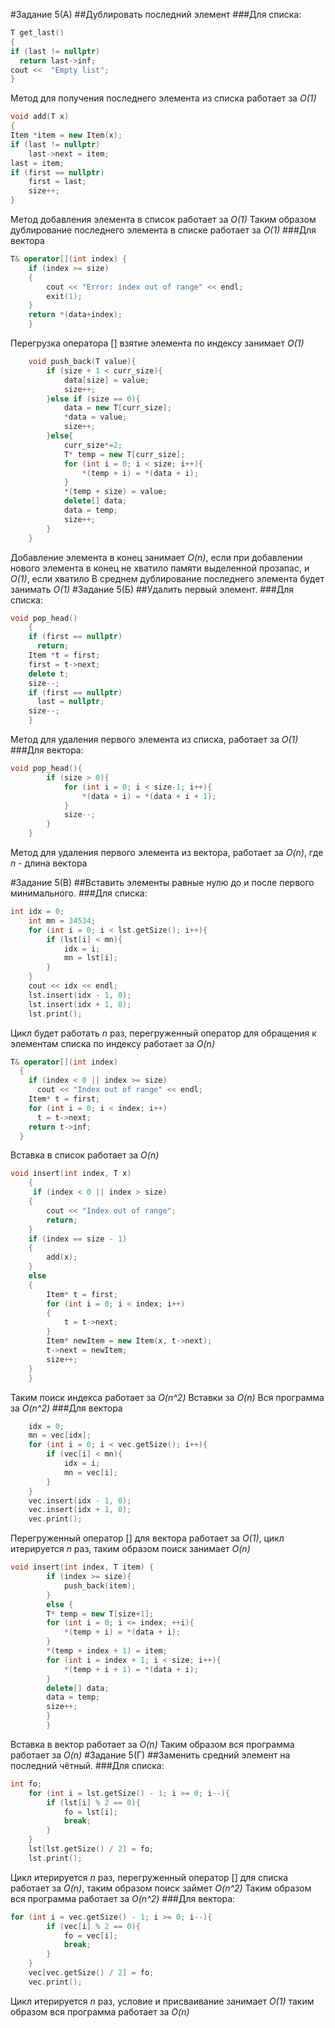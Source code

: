 #Задание 5(А)
##Дублировать последний элемент
###Для списка:
```c++
T get_last() 
{
if (last != nullptr)
  return last->inf;
cout <<  "Empty list";
}
```
Метод для получения последнего элемента из списка работает за *O(1)*
```c++
void add(T x)
{
Item *item = new Item(x);
if (last != nullptr)
	last->next = item;
last = item;
if (first == nullptr)
	first = last;
    size++;
}
```
Метод добавления элемента в список работает за *O(1)*
Таким образом дублирование последнего элемента в списке работает за *O(1)*
###Для вектора
```c++
T& operator[](int index) {
    if (index >= size)
    {
        cout << "Error: index out of range" << endl;
        exit(1);
    }
    return *(data+index);
    }
```
Перегрузка оператора [] взятие элемента по индексу занимает *O(1)*
```c++
    void push_back(T value){
        if (size + 1 < curr_size){
            data[size] = value;
            size++;
        }else if (size == 0){
            data = new T[curr_size];
            *data = value;
            size++;
        }else{
            curr_size*=2;
            T* temp = new T[curr_size];
            for (int i = 0; i < size; i++){
                *(temp + i) = *(data + i);
            }
            *(temp + size) = value;
            delete[] data;
            data = temp;
            size++;
        }
    }
```
Добавление элемента в конец занимает *O(n)*, если при добавлении нового элемента в конец не хватило памяти выделенной прозапас, и *O(1)*, если хватило
В среднем дублирование последнего элемента будет занимать *O(1)*
#Задание 5(Б)
##Удалить первый элемент.
###Для списка:
```c++
void pop_head() 
    {
    if (first == nullptr)
      return;
    Item *t = first;
    first = t->next;
    delete t;
    size--;
    if (first == nullptr)
      last = nullptr;
    size--;
    }
```
Метод для удаления первого элемента из списка, работает за *O(1)*
###Для вектора:
```c++
void pop_head(){
        if (size > 0){
            for (int i = 0; i < size-1; i++){
                *(data + i) = *(data + i + 1);
            }
            size--;
        }
    }
```
Метод для удаления первого элемента из вектора, работает за *O(n)*, где *n* - длина вектора

#Задание 5(В)
##Вставить элементы равные нулю до и после первого минимального.
###Для списка:
```c++
int idx = 0;
    int mn = 34534;
    for (int i = 0; i < lst.getSize(); i++){
        if (lst[i] < mn){
            idx = i;
            mn = lst[i];
        }
    }
    cout << idx << endl;
    lst.insert(idx - 1, 0);
    lst.insert(idx + 1, 0);
    lst.print();
```
Цикл будет работать *n* раз, перегруженный оператор для обращения к элементам списка по индексу работает за *O(n)*
```c++
T& operator[](int index)
  {
    if (index < 0 || index >= size)
      cout << "Index out of range" << endl;
    Item* t = first;
    for (int i = 0; i < index; i++)
      t = t->next;
    return t->inf;
  }
```
Вставка в список работает за *O(n)*
```c++
void insert(int index, T x)
    {
     if (index < 0 || index > size)
    {
        cout << "Index out of range";
        return;
    }
    if (index == size - 1)
    {
        add(x);
    }
    else
    {
        Item* t = first;
        for (int i = 0; i < index; i++)
        {
            t = t->next;
        }
        Item* newItem = new Item(x, t->next);
        t->next = newItem;
        size++;
    }
    }
```
Таким поиск индекса работает за *O(n^2)*
Вставки за *O(n)*
Вся программа за *O(n^2)*
###Для вектора
```c++
    idx = 0;
    mn = vec[idx];
    for (int i = 0; i < vec.getSize(); i++){
        if (vec[i] < mn){
            idx = i;
            mn = vec[i];
        }
    }
    vec.insert(idx - 1, 0);
    vec.insert(idx + 1, 0);
    vec.print();
```
Перегруженный оператор [] для вектора работает за *O(1)*, цикл итерируется *n* раз, таким образом поиск занимает *O(n)* 
```c++
void insert(int index, T item) { 
        if (index >= size){
            push_back(item);
        }   
        else {
        T* temp = new T[size+1];
        for (int i = 0; i <= index; ++i){
            *(temp + i) = *(data + i);
        }
        *(temp + index + 1) = item;
        for (int i = index + 1; i < size; i++){
            *(temp + i + 1) = *(data + i);
        }
        delete[] data;
        data = temp;
        size++;
        }
        }
```
Вставка в вектор работает за *O(n)*
Таким образом вся программа работает за *O(n)*
#Задание 5(Г)
##Заменить средний элемент на последний чётный.
###Для списка:
```c++
int fo;
    for (int i = lst.getSize() - 1; i >= 0; i--){
        if (lst[i] % 2 == 0){
            fo = lst[i];
            break;
        }
    }
    lst[lst.getSize() / 2] = fo;
    lst.print();
```
Цикл итерируется *n* раз, перегруженный оператор [] для списка работает за *O(n)*, таким образом поиск займет *O(n^2)* 
Таким образом вся программа работает за *O(n^2)*
###Для вектора:
```c++
for (int i = vec.getSize() - 1; i >= 0; i--){
        if (vec[i] % 2 == 0){
            fo = vec[i];
            break;
        }
    }
    vec[vec.getSize() / 2] = fo;
    vec.print();
```
Цикл итерируется *n* раз, условие и присваивание занимает *O(1)* таким образом вся программа работает за *O(n)*
